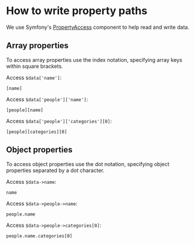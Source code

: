 # How to write property paths

We use Symfony's [PropertyAccess](https://symfony.com/doc/current/components/property_access.html) component to help
read and write data.

## Array properties
To access array properties use the index notation, specifying array keys within square brackets.

Access `$data['name']`:

```
[name]
```

Access `$data['people']['name']`:

```
[people][name]
```

Access `$data['people']['categories'][0]`:

```
[people][categories][0]
```

## Object properties

To access object properties use the dot notation, specifying object properties separated by a dot character.

Access `$data->name`:

```
name
```

Access `$data->people->name`:

```
people.name
```

Access `$data->people->categories[0]`:

```
people.name.categories[0]
```